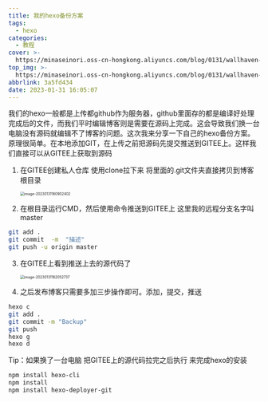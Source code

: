 ```yaml
---
title: 我的hexo备份方案
tags:
  - hexo
categories:
  - 教程
cover: >-
  https://minaseinori.oss-cn-hongkong.aliyuncs.com/blog/0131/wallhaven-l885op_1920x1080.png
top_img: >-
  https://minaseinori.oss-cn-hongkong.aliyuncs.com/blog/0131/wallhaven-l885op_1920x1080.png
abbrlink: 3a5fd434
date: 2023-01-31 16:05:07
---
```


我们的hexo一般都是上传都github作为服务器，github里面存的都是编译好处理完成后的文件，而我们平时编辑博客则是需要在源码上完成。这会导致我们换一台电脑没有源码就编辑不了博客的问题。这次我来分享一下自己的hexo备份方案。原理很简单。在本地添加GIT，在上传之前把源码先提交推送到GITEE上。这样我们直接可以从GITEE上获取到源码

1. 在GITEE创建私人仓库 使用clone拉下来  将里面的.git文件夹直接拷贝到博客根目录

   <img src="https://minaseinori.oss-cn-hongkong.aliyuncs.com/%E6%95%99%E5%AD%A6%E7%9B%AE%E5%BD%95/202301311609537.png" alt="image-20230131160902402" style="zoom: 50%;" />

2. 在根目录运行CMD，然后使用命令推送到GITEE上 这里我的远程分支名字叫master

```bash
git add .
git commit  -m  "描述"
git push -u origin master
```

3. 在GITEE上看到推送上去的源代码了

   <img src="https://minaseinori.oss-cn-hongkong.aliyuncs.com/%E6%95%99%E5%AD%A6%E7%9B%AE%E5%BD%95/202301311620836.png" alt="image-20230131162052737" style="zoom:50%;" />

4. 之后发布博客只需要多加三步操作即可。添加，提交，推送

```bash
hexo c
git add .
git commit -m "Backup"
git push
hexo g
hexo d
```

Tip：如果换了一台电脑 把GITEE上的源代码拉完之后执行 来完成hexo的安装

```bash
npm install hexo-cli
npm install
npm install hexo-deployer-git
```

